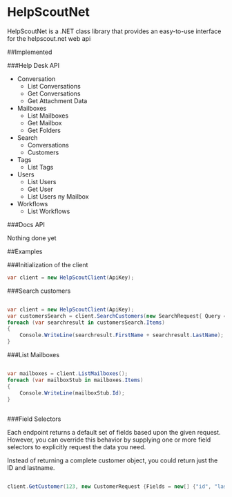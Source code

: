 # HelpScoutNet
HelpScoutNet is a .NET class library that provides an easy-to-use interface for the helpscout.net web api

##Implemented

###Help Desk API

* Conversation
    * List Conversations
    * Get Conversations
    * Get Attachment Data
* Mailboxes
    * List Mailboxes
    * Get Mailbox
    * Get Folders
* Search
    * Conversations
    * Customers
* Tags
    * List Tags
* Users
    * List Users
    * Get User
    * List Users ny Mailbox
* Workflows
    * List Workflows

###Docs API

Nothing done yet

##Examples 

###Initialization of the client
```csharp
var client = new HelpScoutClient(ApiKey);
```
###Search customers
```csharp

var client = new HelpScoutClient(ApiKey);
var customersSearch = client.SearchCustomers(new SearchRequest{ Query = "(customer:\"johnappleseed@gmail.com\")"});
foreach (var searchresult in customersSearch.Items)
{
    Console.WriteLine(searchresult.FirstName + searchresult.LastName);   
}

```

###List Mailboxes
```csharp

var mailboxes = client.ListMailboxes();
foreach (var mailboxStub in mailboxes.Items)
{    
    Console.WriteLine(mailboxStub.Id);
}
  
```

###Field Selectors 

Each endpoint returns a default set of fields based upon the given request. However, you can override this behavior by supplying one or more field selectors to explicitly request the data you need.

Instead of returning a complete customer object, you could return just the ID and lastname.

```csharp

client.GetCustomer(123, new CustomerRequest {Fields = new[] {"id", "lastName"}});
  
```
